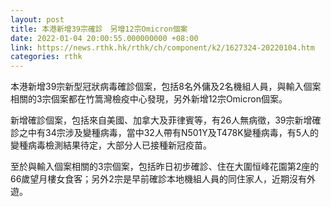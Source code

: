 ```yaml
---
layout: post
title: 本港新增39宗確診　另增12宗Omicron個案
date: 2022-01-04 20:00:55.000000000 +08:00
link: https://news.rthk.hk/rthk/ch/component/k2/1627324-20220104.htm
categories: rthk
---
```


本港新增39宗新型冠狀病毒確診個案，包括8名外傭及2名機組人員，與輸入個案相關的3宗個案都在竹篙灣檢疫中心發現，另外新增12宗Omicron個案。

新增確診個案，包括來自美國、加拿大及菲律賓等，有26人無病徵，39宗新增確診之中有34宗涉及變種病毒，當中32人帶有N501Y及T478K變種病毒，有5人的變種病毒檢測結果待定，大部分人已接種新冠疫苗。

至於與輸入個案相關的3宗個案，包括昨日初步確診、住在大圍恒峰花園第2座的66歲望月樓女食客；另外2宗是早前確診本地機組人員的同住家人，近期沒有外遊。
